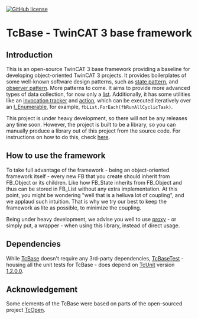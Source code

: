 [![GitHub license](https://img.shields.io/github/license/Naereen/StrapDown.js.svg)](https://github.com/ahuca/TcBase/blob/main/LICENSE)

# TcBase - TwinCAT 3 base framework

## Introduction

This is an open-source TwinCAT 3 base framework providing a baseline for developing object-oriented TwinCAT 3 projects. It provides boilerplates of some well-known software design patterns, such as [state pattern](https://en.wikipedia.org/wiki/State_pattern), and [observer pattern](https://en.wikipedia.org/wiki/Observer_pattern). More patterns to come. It aims to provide more advanced types of data collection, for now only a [list](https://github.com/ahuca/TcBase/blob/main/TcBase/TcBase/TcBase/Collection/FB_List.TcPOU). Additionally, it has some utilities like an [invocation tracker](https://github.com/ahuca/TcBase/tree/main/TcBase/TcBase/TcBase/Invocation%20Control) and [action](https://github.com/ahuca/TcBase/tree/main/TcBase/TcBase/TcBase/Action), which can be executed iteratively over an [I_Enumerable](https://github.com/ahuca/TcBase/blob/main/TcBase/TcBase/TcBase/Collection/I_Enumerable.TcIO), for example, `fbList.ForEach(fbRunAllCyclicTask)`.

This project is under heavy development, so there will not be any releases any time soon. However, the project is built to be a library, so you can manually produce a library out of this project from the source code. For instructions on how to do this, check [here](https://infosys.beckhoff.com/english.php?content=../content/1033/tc3_plc_intro/4189255051.html&id=).

## How to use the framework

To take full advantage of the framework - being an object-oriented framework itself - every new FB that you create should inherit from FB_Object or its children. Like how FB_State inherits from FB_Object and thus can be stored in FB_List without any extra implementation. At this point, you might be wondering "well that is a helluva lot of coupling", and we applaud such intuition. That is why we try our best to keep the framework as lite as possible, to minimize the coupling.

Being under heavy development, we advise you well to use [proxy](https://en.wikipedia.org/wiki/Proxy_pattern) - or simply put, a wrapper - when using this library, instead of direct usage.

## Dependencies

While [TcBase](https://github.com/ahuca/TcBase/tree/main/TcBase) doesn't require any 3rd-party dependencies, [TcBaseTest](https://github.com/ahuca/TcBase/tree/main/TcBaseTest) - housing all the unit tests for TcBase - does depend on [TcUnit](https://github.com/tcunit/TcUnit) version [1.2.0.0](https://github.com/tcunit/TcUnit/releases/tag/1.2.0.0).

## Acknowledgement

Some elements of the TcBase were based on parts of the open-sourced project [TcOpen](https://github.com/TcOpenGroup/TcOpen).
